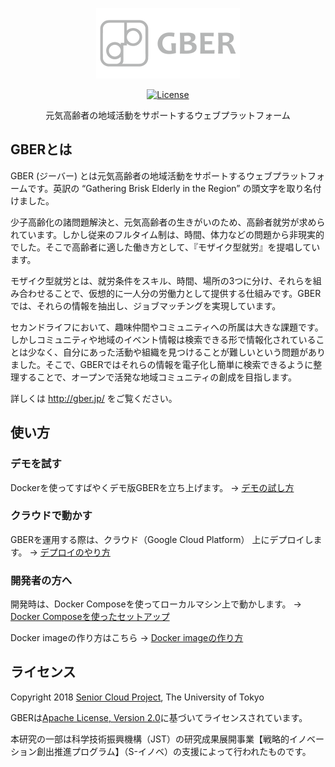 <p align="center"><img src="gber.png" alt="GBER" width=230></p>

<p align="center">
<a href="LICENSE"><img src="https://img.shields.io/badge/License-Apache%202.0-blue.svg" alt="License"></a>
</p>

<p align="center">
元気高齢者の地域活動をサポートするウェブプラットフォーム
</p>

## GBERとは

GBER (ジーバー) とは元気高齢者の地域活動をサポートするウェブプラットフォームです。英訳の “Gathering Brisk Elderly in the Region” の頭文字を取り名付けました。

少子高齢化の諸問題解決と、元気高齢者の生きがいのため、高齢者就労が求められています。しかし従来のフルタイム制は、時間、体力などの問題から非現実的でした。そこで高齢者に適した働き方として、『モザイク型就労』を提唱しています。

モザイク型就労とは、就労条件をスキル、時間、場所の3つに分け、それらを組み合わせることで、仮想的に一人分の労働力として提供する仕組みです。GBERでは、それらの情報を抽出し、ジョブマッチングを実現しています。

セカンドライフにおいて、趣味仲間やコミュニティへの所属は大きな課題です。しかしコミュニティや地域のイベント情報は検索できる形で情報化されていることは少なく、自分にあった活動や組織を見つけることが難しいという問題がありました。そこで、GBERではそれらの情報を電子化し簡単に検索できるように整理することで、オープンで活発な地域コミュニティの創成を目指します。

詳しくは <http://gber.jp/> をご覧ください。

## 使い方

### デモを試す

Dockerを使ってすばやくデモ版GBERを立ち上げます。 → [デモの試し方](docs/setup_demo.md)

### クラウドで動かす

GBERを運用する際は、クラウド（Google Cloud Platform） 上にデプロイします。 → [デプロイのやり方](docs/setup_gke.md)

### 開発者の方へ

開発時は、Docker Composeを使ってローカルマシン上で動かします。 → [Docker Composeを使ったセットアップ](docs/setup_docker.md)

Docker imageの作り方はこちら → [Docker imageの作り方](docs/development.md)

## ライセンス

Copyright 2018 [Senior Cloud Project](http://sc.cyber.t.u-tokyo.ac.jp/), The University of Tokyo

GBERは[Apache License, Version 2.0](LICENSE)に基づいてライセンスされています。

本研究の一部は科学技術振興機構（JST）の研究成果展開事業【戦略的イノベーション創出推進プログラム】（S-イノベ）の支援によって行われたものです。
